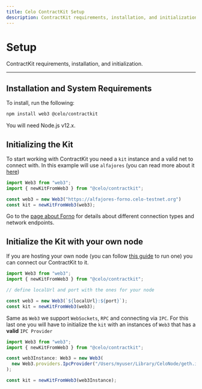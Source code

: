 ```yaml
---
title: Celo ContractKit Setup
description: ContractKit requirements, installation, and initialization.
---
```


# Setup

ContractKit requirements, installation, and initialization.

___

## Installation and System Requirements

To install, run the following:

```bash npm2yarn 
npm install web3 @celo/contractkit
```

You will need Node.js v12.x.

## Initializing the Kit

To start working with ContractKit you need a `kit` instance and a valid net to connect with. In this example will use `alfajores` (you can read more about it [here](/network/alfajores/))

```ts
import Web3 from "web3";
import { newKitFromWeb3 } from "@celo/contractkit";

const web3 = new Web3("https://alfajores-forno.celo-testnet.org")
const kit = newKitFromWeb3(web3);
```

Go to the [page about Forno](/network/node/forno) for details about different connection types and network endpoints.

## Initialize the Kit with your own node

If you are hosting your own node (you can follow [this guide](/network/mainnet/run-full-node) to run one) you can connect our ContractKit to it.

```js
import Web3 from "web3";
import { newKitFromWeb3 } from "@celo/contractkit";

// define localUrl and port with the ones for your node

const web3 = new Web3(`${localUrl}:${port}`);
const kit = newKitFromWeb3(web3);
```

Same as `Web3` we support `WebSockets`, `RPC` and connecting via `IPC`.
For this last one you will have to initialize the `kit` with an instances of `Web3` that has a **valid** `IPC Provider`

```ts
import Web3 from "web3";
import { newKitFromWeb3 } from "@celo/contractkit";

const web3Instance: Web3 = new Web3(
  new Web3.providers.IpcProvider("/Users/myuser/Library/CeloNode/geth.ipc", net)
);

const kit = newKitFromWeb3(web3Instance);
```
